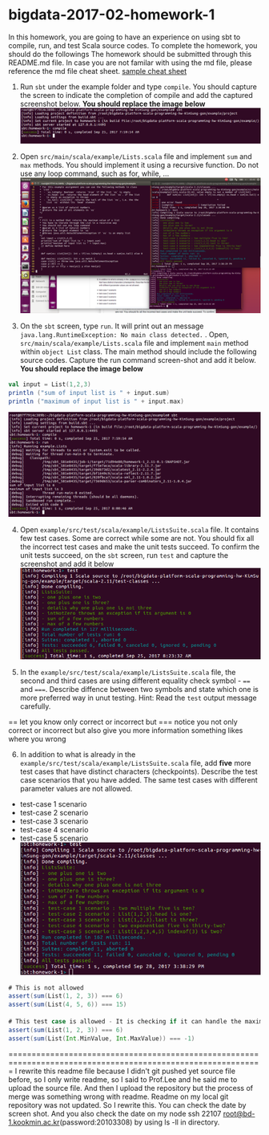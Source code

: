 # bigdata-2017-02-homework-1
In this homework, you are going to have an experience on using sbt to compile, run, and test Scala source codes.
To complete the homework, you should do the followings
The homework should be submitted through this README.md file. In case you are not familar with using the md file, please reference the md file cheat sheet. [sample cheat sheet](https://github.com/adam-p/markdown-here/wiki/Markdown-Cheatsheet)

1. Run `sbt` under the example folder and type `compile`. You should capture the screen to indicate the completion of compile and add the captured screenshot below. **You should replace the image below**
![The screenshot should come here](submission/num1.png)

2. Open `src/main/scala/example/Lists.scala` file and implement `sum` and `max` methods. You should implement it using a recursive function. Do not use any loop command, such as for, while, ...
![The screenshot should come here](submission/outFunc.png)

3. On the `sbt` screen, type `run`. It will print out an message `java.lang.RuntimeException: No main class detected.` . Open, `src/main/scala/example/Lists.scala` file and implement `main` method within `object List` class. The main method should include the following source codes. Capture the run command screen-shot and add it below. **You should replace the image below**
```scala
val input = List(1,2,3)
println ("sum of input list is " + input.sum)
println ("maximum of input list is " + input.max)
```
![The screenshot of problem 3](submission/num2.png)

4. Open `example/src/test/scala/example/ListsSuite.scala` file. It contains few test cases. Some are correct while some are not. You should fix all the incorrect test cases and make the unit tests succeed. To confirm the unit tests succeed, on the `sbt` screen, run `test` and capture the screenshot and add it below
![The screenshot should come here](submission/3.png)

5. In the `example/src/test/scala/example/ListsSuite.scala` file, the second and third cases are using different equality check symbol - `==` and `===`. Describe diffence between two symbols and state which one is more preferred way in unut testing. Hint: Read the `test` output message carefully.

 == let you know only correct or incorrect but === notice you not only correct or incorrect but also give you more information something likes where you wrong

6. In addition to what is already in the `example/src/test/scala/example/ListsSuite.scala` file, add **five** more test cases that have distinct characters (checkpoints). Describe the test case scenarios that you have added. The same test cases with different parameter values are not allowed.
  * test-case 1 scenario
  * test-case 2 scenario
  * test-case 3 scenario
  * test-case 4 scenario
  * test-case 5 scenario
  ![The screenshot should come here](submission/testcase.png)
```scala
# This is not allowed
assert(sum(List(1, 2, 3)) === 6)
assert(sum(List(4, 5, 6)) === 15)

# This test case is allowed - It is checking if it can handle the maximum integer value
assert(sum(List(1, 2, 3)) === 6)
assert(sum(List(Int.MinValue, Int.MaxValue)) === -1)
```

=============================================================================================================
I rewrite this readme file because I didn't git pushed yet source file before, so I only write readme,
so I said to Prof.Lee and he said me to upload the source file.
And then I upload the repository but the process of merge was something wrong with readme.
Readme on my local git repository was not updated. So I rewrite this.
You can check the date by screen shot. And you also check the date on my node ssh 22107 root@bd-1.kookmin.ac.kr(password:20103308)
by using ls -ll in directory.
